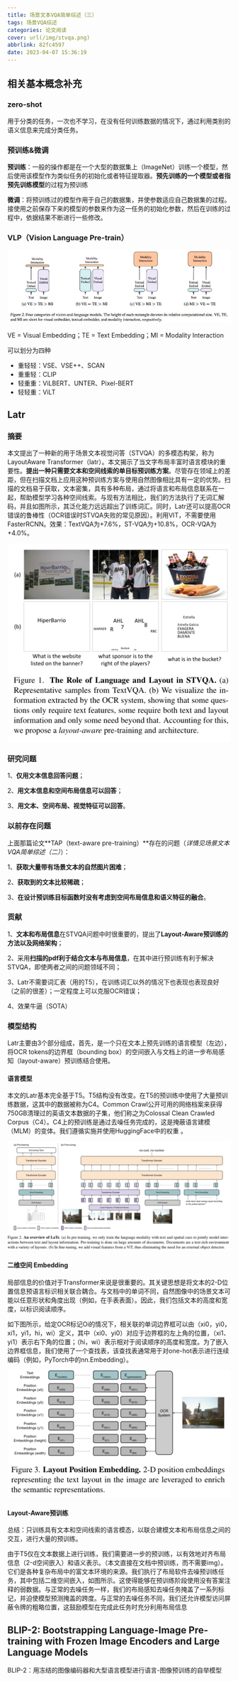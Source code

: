 ```yaml
---
title: 场景文本VQA简单综述（三）
tags: 场景VQA综述
categories: 论文阅读
cover: url(/img/stvqa.png)
abbrlink: 82fc4597
date: 2023-04-07 15:36:19
---
```


## 相关基本概念补充

### zero-shot

用于分类的任务，一次也不学习，在没有任何训练数据的情况下，通过利用类别的语义信息来完成分类任务。

### 预训练&微调

**预训练**：一般的操作都是在一个大型的数据集上（ImageNet）训练一个模型，然后使用该模型作为类似任务的初始化或者特征提取器。**预先训练的一个模型或者指预先训练模型**的过程为预训练

**微调**：将预训练过的模型作用于自己的数据集，并使参数适应自己数据集的过程。接使用之前保存下来的模型的参数来作为这一任务的初始化参数，然后在训练的过程中，依据结果不断进行一些修改。

### VLP（Vision Language Pre-train）

![](/img/vlp.jpg)

VE = Visual Embedding；TE = Text Embedding；MI = Modality Interaction

可以划分为四种

- 重轻轻：VSE、VSE++、SCAN
- 重重轻：CLIP
- 轻重重：ViLBERT、UNTER、Pixel-BERT
- 轻轻重：ViLT

## Latr

### 摘要

本文提出了一种新的用于场景文本视觉问答（STVQA）的多模态构架，称为LayoutAware Transformer（latr）。本文揭示了当文字布局丰富时语言模块的重要性。**提出一种只需要文本和空间线索的单目标预训练方案**。尽管存在领域上的差距，但在扫描文档上应用这种预训练方案与使用自然图像相比具有一定的优势。扫描的文档易于获取，文本密集，具有多种布局，通过将语言和布局信息联系在一起，帮助模型学习各种空间线索。与现有方法相比，我们的方法执行了无词汇解码，并且如图所示，其泛化能力远远超出了训练词汇。同时，Latr还可以提高OCR错误的鲁棒性（OCR错误时STVQA失败的常见原因）。利用VIT，不需要使用FasterRCNN。效果：TextVQA为+7.6%，ST-VQA为+10.8%，OCR-VQA为+4.0%。

![](/img/stvqa.png)

### 研究问题

1、**仅用文本信息回答问题**；

2、**用文本信息和空间布局信息可以回答**；

3、**用文本、空间布局、视觉特征可以回答**。

### 以前存在问题

上面那篇论文**TAP（text-aware pre-training）**存在的问题（*详情见场景文本VQA简单综述（二）*）：

1、**获取大量带有场景文本的自然图片困难**；

2、**获取到的文本比较稀疏**；

3、**在设计预训练目标函数时没有考虑到空间布局信息和语义特征的融合**。

### 贡献

1、**文本和布局信息**在STVQA问题中时很重要的，提出了**Layout-Aware预训练的方法以及网络架构**；

2、采用**扫描的pdf利于结合文本与布局信息**，在其中进行预训练有利于解决STVQA，即使两者之间的问题领域不同；

3、Latr不需要词汇表（用的T5），在训练词汇以外的情况下也表现也表现良好（之前的很差）；一定程度上可以克服OCR错误；

4、效果牛逼（SOTA）

### 模型结构

Latr主要由3个部分组成，首先，是一个只在文本上预先训练的语言模型（左边），将OCR tokens的边界框（bounding box）的空间嵌入与文档上的进一步布局感知（layout-aware）预训练结合使用。

#### 语言模型

本文的Latr基本完全基于T5。T5结构没有改变。在T5的预训练中使用了大量预训练数据，这其中的数据被称为C4。Common Crawl公开可用的网络档案来获得750GB清理过的英语文本数据的子集，他们称之为Colossal Clean Crawled  Corpus（C4）。C4上的预训练是通过去噪任务完成的，这是掩蔽语言建模（MLM）的变体。我们遵循实施并使用HuggingFace中的权重 。

![](/img/latr.png)

#### 二维空间 Embedding

局部信息的价值对于Transformer来说是很重要的。其关键思想是将文本的2-D位置信息预语言标识相关联合耦合。与文档中的单词不同，自然图像中的场景文本可能以任意形状和角度出现（例如，在手表表面）。因此，我们包括文本的高度和宽度，以标识阅读顺序。

如下图所示，给定OCR标记Oi的情况下，相关联的单词边界框可以由（xi0，yi0，xi1，yi1，hi，wi）定义，其中（xi0、yi0）对应于边界框的左上角的位置，（xi1、yi1）表示右下角的位置；（hi，wi）表示相对于阅读顺序的高度和宽度。为了嵌入边界框信息，我们使用了一个查找表，该查找表通常用于对one-hot表示进行连续编码（例如，PyTorch中的nn.Embedding）。

![](/img/latr2d.png)



#### Layout-Aware预训练

总结：只训练具有文本和空间线索的语言模态，以联合建模文本和布局信息之间的交互，进行大量的预训练。

由于T5仅在文本数据上进行训练，我们需要进一步的预训练，以有效地对齐布局信息（2-d空间嵌入）和语义表示。（本文直接在文档中预训练，而不需要img）。它们是各种复杂布局中的富文本环境的来源。我们执行了布局软件去噪预训练任务，其中包括二维空间嵌入，如图所示。这使得能够在预训练阶段使用没有答案注释的弱数据。与正常的去噪任务一样，我们的布局感知去噪任务掩盖了一系列标记，并迫使模型预测掩盖的跨度。与正常的去噪任务不同，我们还允许模型访问屏蔽令牌的粗略位置，这鼓励模型在完成此任务时充分利用布局信息 



## BLIP-2: Bootstrapping Language-Image Pre-training with Frozen Image Encoders and Large Language Models

BLIP-2：用冻结的图像编码器和大型语言模型进行语言-图像预训练的自举模型

